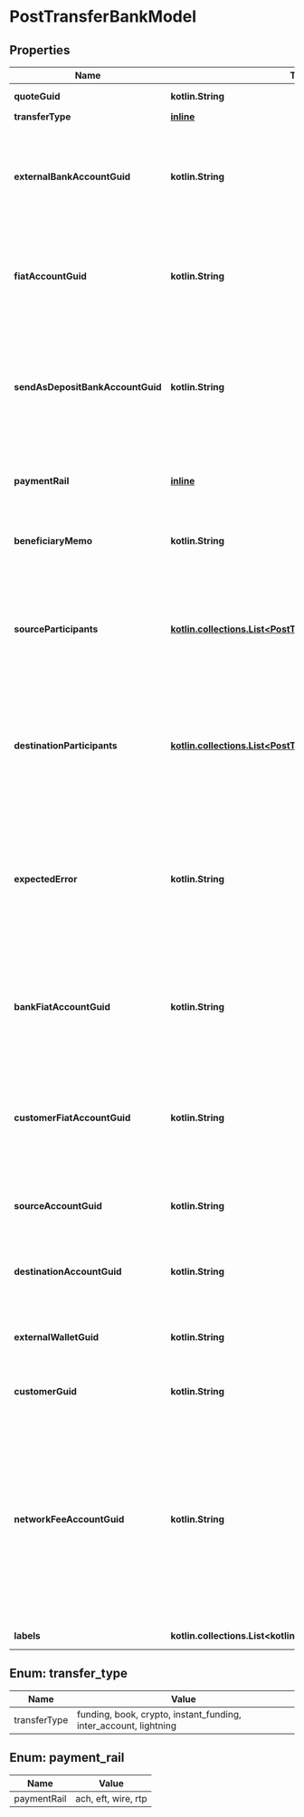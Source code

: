 
# PostTransferBankModel

## Properties
Name | Type | Description | Notes
------------ | ------------- | ------------- | -------------
**quoteGuid** | **kotlin.String** | The associated quote&#39;s identifier. | 
**transferType** | [**inline**](#TransferType) | The type of transfer. | 
**externalBankAccountGuid** | **kotlin.String** | The customer&#39;s &#39;plaid&#39; or &#39;plaid_processor_token&#39; external bank account&#39;s identifier. Required when transfer_type is funding or transfer_type is instant_funding. |  [optional]
**fiatAccountGuid** | **kotlin.String** | The identifier for the fiat account to use for the transfer. Required if the customer or bank has multiple fiat accounts. Optional when transfer_type is funding. |  [optional]
**sendAsDepositBankAccountGuid** | **kotlin.String** | The deposit bank account&#39;s identifier. Only valid for withdrawals. The deposit bank account must be owned by the customer or bank initiating the transfer. Optional when transfer_type is funding. |  [optional]
**paymentRail** | [**inline**](#PaymentRail) | The desired payment rail to initiate the transfer for. Optional when transfer_type is funding. |  [optional]
**beneficiaryMemo** | **kotlin.String** | The memo to send to the counterparty. Optional when transfer_type is funding. |  [optional]
**sourceParticipants** | [**kotlin.collections.List&lt;PostTransferParticipantBankModel&gt;**](PostTransferParticipantBankModel.md) | The source participants for the transfer. Optional when transfer_type is funding, transfer_type is instant_funding, transfer_type is book, transfer_type is crypto, or transfer_type is lightning. |  [optional]
**destinationParticipants** | [**kotlin.collections.List&lt;PostTransferParticipantBankModel&gt;**](PostTransferParticipantBankModel.md) | The destination participants for the transfer. Optional when transfer_type is funding, transfer_type is instant_funding, transfer_type is book, transfer_type is crypto, or transfer_type is lightning. |  [optional]
**expectedError** | **kotlin.String** | The optional expected error to simulate transfer failure. Optional when transfer_type is funding, transfer_type is instant_funding, transfer_type is book, transfer_type is crypto, transfer_type is inter_account, or transfer_type is lightning. |  [optional]
**bankFiatAccountGuid** | **kotlin.String** | The identifier for the fiat account to use for the transfer. Required if the bank has multiple fiat accounts. Optional when transfer_type is instant_funding or transfer_type is lightning. |  [optional]
**customerFiatAccountGuid** | **kotlin.String** | The identifier for the fiat account to use for the transfer. Required if the customer has multiple fiat accounts. Optional when transfer_type is instant_funding or transfer_type is lightning. |  [optional]
**sourceAccountGuid** | **kotlin.String** | The source account&#39;s identifier. Required when transfer_type is book or transfer_type is inter_account. |  [optional]
**destinationAccountGuid** | **kotlin.String** | The destination account&#39;s identifier. Required when transfer_type is book or transfer_type is inter_account. |  [optional]
**externalWalletGuid** | **kotlin.String** | The customer&#39;s external wallet&#39;s identifier. Required when transfer_type is crypto. |  [optional]
**customerGuid** | **kotlin.String** | The customer&#39;s identifier. Required when transfer_type is lightning. |  [optional]
**networkFeeAccountGuid** | **kotlin.String** | The network fee account&#39;s identifier. Required for network fee transfers. Must be the identifier for the customer&#39;s or bank&#39;s fiat or trading account. For customer&#39;s to pay the network fees, include the customer&#39;s fiat or trading account guid. For bank&#39;s to pay the network fees, include the bank&#39;s fiat or trading account guid. Required when transfer_type is lightning. |  [optional]
**labels** | **kotlin.collections.List&lt;kotlin.String&gt;** | The labels associated with the transfer. |  [optional]


<a name="TransferType"></a>
## Enum: transfer_type
Name | Value
---- | -----
transferType | funding, book, crypto, instant_funding, inter_account, lightning


<a name="PaymentRail"></a>
## Enum: payment_rail
Name | Value
---- | -----
paymentRail | ach, eft, wire, rtp



